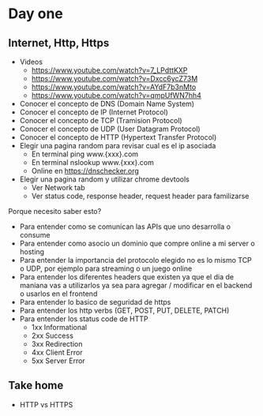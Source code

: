 # Day one

## Internet, Http, Https

- Videos
  - https://www.youtube.com/watch?v=7_LPdttKXP
  - https://www.youtube.com/watch?v=Dxcc6ycZ73M
  - https://www.youtube.com/watch?v=AYdF7b3nMto
  - https://www.youtube.com/watch?v=qmpUfWN7hh4
- Conocer el concepto de DNS (Domain Name System)
- Conocer el concepto de IP (Internet Protocol)
- Conocer el concepto de TCP (Tramision Protocol)
- Conocer el concepto de UDP (User Datagram Protocol)
- Conocer el concepto de HTTP (Hypertext Transfer Protocol)
- Elegir una pagina random para revisar cual es el ip asociada
  - En terminal ping www.{xxx}.com
  - En terminal nslookup www.{xxx}.com
  - Online en https://dnschecker.org
- Elegir una pagina random y utilizar chrome devtools
  - Ver Network tab
  - Ver status code, response header, request header para familizarse

Porque necesito saber esto?

- Para entender como se comunican las APIs que uno desarrolla o consume
- Para entender como asocio un dominio que compre online a mi server o hosting
- Para entender la importancia del protocolo elegido no es lo mismo TCP o UDP, por ejemplo para streaming o un juego online
- Para entender los diferentes headers que existen ya que el dia de maniana vas a utilizarlos ya sea para agregar / modificar en el backend o usarlos en el frontend
- Para entender lo basico de seguridad de https
- Para entender los http verbs (GET, POST, PUT, DELETE, PATCH)
- Para entender los status code de HTTP
  - 1xx Informational
  - 2xx Success
  - 3xx Redirection
  - 4xx Client Error
  - 5xx Server Error

## Take home

- HTTP vs HTTPS
